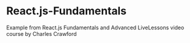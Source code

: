 # React.js-Fundamentals
Example from React.js Fundamentals and Advanced LiveLessons video course by Charles Crawford
